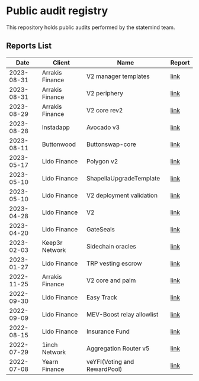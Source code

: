 # Public audit registry

This repository holds public audits performed by the statemind team.


## Reports List

Date | Client | Name | Report
---|---|---|---
2023-08-31 | Arrakis Finance | V2 manager templates | [link](Arrakis&#32;Finance/2023-08-31_Arrakis_V2_manager_templates.pdf)
2023-08-31 | Arrakis Finance | V2 periphery | [link](Arrakis&#32;Finance/2023-08-31_Arrakis_V2_periphery.pdf)
2023-08-29 | Arrakis Finance | V2 core rev2 | [link](Arrakis&#32;Finance/2023-08-29_Arrakis_V2_core_rev2.pdf)
2023-08-28 | Instadapp | Avocado v3 | [link](Instadapp/2023-08-28_Instadapp_Avocado_v3.pdf)
2023-08-11 | Buttonwood | Buttonswap-core | [link](Buttonwood/2023-08-11_Buttonwood_Buttonswap-core.pdf)
2023-05-17 | Lido Finance | Polygon v2 | [link](Lido&#32;Finance/2023-05-17_Lido_Polygon_v2.pdf)
2023-05-10 | Lido Finance | ShapellaUpgradeTemplate | [link](Lido&#32;Finance/2023-05-10_Lido_ShapellaUpgradeTemplate.pdf)
2023-05-10 | Lido Finance | V2 deployment validation | [link](Lido&#32;Finance/2023-05-10_Lido_V2_deployment_validation.pdf)
2023-04-28 | Lido Finance | V2 | [link](Lido&#32;Finance/2023-04-28_Lido_V2.pdf)
2023-04-20 | Lido Finance | GateSeals | [link](Lido&#32;Finance/2023-04-20_Lido_GateSeals.pdf)
2023-02-03 | Keep3r Network | Sidechain oracles | [link](Keep3r&#32;Network/2023-02-03_Keep3r_Sidechain_oracles.pdf)
2023-01-27 | Lido Finance | TRP vesting escrow | [link](Lido&#32;Finance/2023-01-27_Lido_TRP_vesting_escrow.pdf)
2022-11-25 | Arrakis Finance | V2 core and palm | [link](Arrakis&#32;Finance/2022-11-25_Arrakis_V2_core_and_palm.pdf)
2022-09-30 | Lido Finance | Easy Track | [link](Lido&#32;Finance/2022-09-30_Lido_Easy_Track.pdf)
2022-09-09 | Lido Finance | MEV-Boost relay allowlist | [link](Lido&#32;Finance/2022-09-09_Lido_MEV-Boost_relay_allowlist.pdf)
2022-08-15 | Lido Finance | Insurance Fund | [link](Lido&#32;Finance/2022-08-15_Lido_Insurance_Fund.pdf)
2022-07-29 | 1inch Network | Aggregation Router v5 | [link](1inch&#32;Network/2022-07-29_1inch_Aggregation_Router_v5.pdf)
2022-07-08 | Yearn Finance | veYFI(Voting and RewardPool) | [link](Yearn&#32;Finance/2022-07-08_Yearn_veYFI(Voting_and_RewardPool).pdf)

